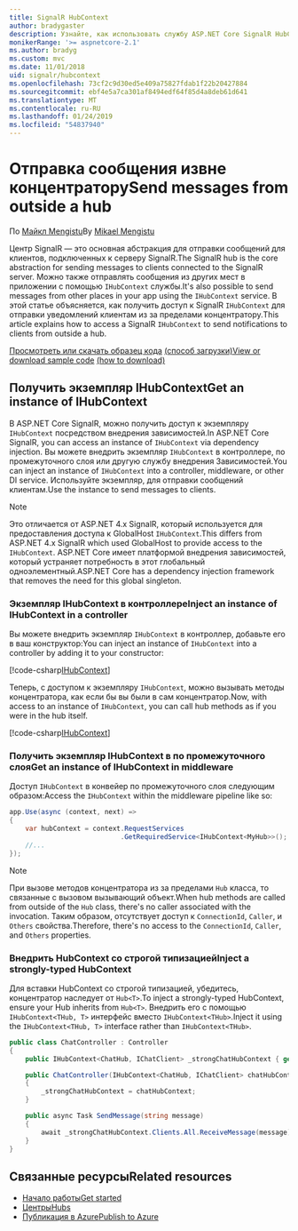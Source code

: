 ```yaml
---
title: SignalR HubContext
author: bradygaster
description: Узнайте, как использовать службу ASP.NET Core SignalR HubContext для отправки уведомлений клиентам из за пределами концентратору.
monikerRange: '>= aspnetcore-2.1'
ms.author: bradyg
ms.custom: mvc
ms.date: 11/01/2018
uid: signalr/hubcontext
ms.openlocfilehash: 73cf2c9d30ed5e409a75827fdab1f22b20427884
ms.sourcegitcommit: ebf4e5a7ca301af8494edf64f85d4a8deb61d641
ms.translationtype: MT
ms.contentlocale: ru-RU
ms.lasthandoff: 01/24/2019
ms.locfileid: "54837940"
---
```

# <a name="send-messages-from-outside-a-hub"></a><span data-ttu-id="b145c-103">Отправка сообщения извне концентратору</span><span class="sxs-lookup"><span data-stu-id="b145c-103">Send messages from outside a hub</span></span>

<span data-ttu-id="b145c-104">По [Майкл Mengistu](https://twitter.com/MikaelM_12)</span><span class="sxs-lookup"><span data-stu-id="b145c-104">By [Mikael Mengistu](https://twitter.com/MikaelM_12)</span></span>

<span data-ttu-id="b145c-105">Центр SignalR — это основная абстракция для отправки сообщений для клиентов, подключенных к серверу SignalR.</span><span class="sxs-lookup"><span data-stu-id="b145c-105">The SignalR hub is the core abstraction for sending messages to clients connected to the SignalR server.</span></span> <span data-ttu-id="b145c-106">Можно также отправлять сообщения из других мест в приложении с помощью `IHubContext` службы.</span><span class="sxs-lookup"><span data-stu-id="b145c-106">It's also possible to send messages from other places in your app using the `IHubContext` service.</span></span> <span data-ttu-id="b145c-107">В этой статье объясняется, как получить доступ к SignalR `IHubContext` для отправки уведомлений клиентам из за пределами концентратору.</span><span class="sxs-lookup"><span data-stu-id="b145c-107">This article explains how to access a SignalR `IHubContext` to send notifications to clients from outside a hub.</span></span>

<span data-ttu-id="b145c-108">[Просмотреть или скачать образец кода](https://github.com/aspnet/Docs/tree/master/aspnetcore/signalr/hubcontext/sample/) [(способ загрузки)](xref:index#how-to-download-a-sample)</span><span class="sxs-lookup"><span data-stu-id="b145c-108">[View or download sample code](https://github.com/aspnet/Docs/tree/master/aspnetcore/signalr/hubcontext/sample/) [(how to download)](xref:index#how-to-download-a-sample)</span></span>

## <a name="get-an-instance-of-ihubcontext"></a><span data-ttu-id="b145c-109">Получить экземпляр IHubContext</span><span class="sxs-lookup"><span data-stu-id="b145c-109">Get an instance of IHubContext</span></span>

<span data-ttu-id="b145c-110">В ASP.NET Core SignalR, можно получить доступ к экземпляру `IHubContext` посредством внедрения зависимостей.</span><span class="sxs-lookup"><span data-stu-id="b145c-110">In ASP.NET Core SignalR, you can access an instance of `IHubContext` via dependency injection.</span></span> <span data-ttu-id="b145c-111">Вы можете внедрить экземпляр `IHubContext` в контроллере, по промежуточного слоя или другую службу внедрения Зависимостей.</span><span class="sxs-lookup"><span data-stu-id="b145c-111">You can inject an instance of `IHubContext` into a controller, middleware, or other DI service.</span></span> <span data-ttu-id="b145c-112">Используйте экземпляр, для отправки сообщений клиентам.</span><span class="sxs-lookup"><span data-stu-id="b145c-112">Use the instance to send messages to clients.</span></span>

> [!NOTE]
> <span data-ttu-id="b145c-113">Это отличается от ASP.NET 4.x SignalR, который используется для предоставления доступа к GlobalHost `IHubContext`.</span><span class="sxs-lookup"><span data-stu-id="b145c-113">This differs from ASP.NET 4.x SignalR which used GlobalHost to provide access to the `IHubContext`.</span></span> <span data-ttu-id="b145c-114">ASP.NET Core имеет платформой внедрения зависимостей, который устраняет потребность в этот глобальный одноэлементный.</span><span class="sxs-lookup"><span data-stu-id="b145c-114">ASP.NET Core has a dependency injection framework that removes the need for this global singleton.</span></span>

### <a name="inject-an-instance-of-ihubcontext-in-a-controller"></a><span data-ttu-id="b145c-115">Экземпляр IHubContext в контроллере</span><span class="sxs-lookup"><span data-stu-id="b145c-115">Inject an instance of IHubContext in a controller</span></span>

<span data-ttu-id="b145c-116">Вы можете внедрить экземпляр `IHubContext` в контроллер, добавьте его в ваш конструктор:</span><span class="sxs-lookup"><span data-stu-id="b145c-116">You can inject an instance of `IHubContext` into a controller by adding it to your constructor:</span></span>

[!code-csharp[IHubContext](hubcontext/sample/Controllers/HomeController.cs?range=12-19,57)]

<span data-ttu-id="b145c-117">Теперь, с доступом к экземпляру `IHubContext`, можно вызывать методы концентратора, как если бы вы были в сам концентратор.</span><span class="sxs-lookup"><span data-stu-id="b145c-117">Now, with access to an instance of `IHubContext`, you can call hub methods as if you were in the hub itself.</span></span>

[!code-csharp[IHubContext](hubcontext/sample/Controllers/HomeController.cs?range=21-25)]

### <a name="get-an-instance-of-ihubcontext-in-middleware"></a><span data-ttu-id="b145c-118">Получить экземпляр IHubContext в по промежуточного слоя</span><span class="sxs-lookup"><span data-stu-id="b145c-118">Get an instance of IHubContext in middleware</span></span>

<span data-ttu-id="b145c-119">Доступ `IHubContext` в конвейер по промежуточного слоя следующим образом:</span><span class="sxs-lookup"><span data-stu-id="b145c-119">Access the `IHubContext` within the middleware pipeline like so:</span></span>

```csharp
app.Use(async (context, next) =>
{
    var hubContext = context.RequestServices
                            .GetRequiredService<IHubContext<MyHub>>();
    //...
});
```

> [!NOTE]
> <span data-ttu-id="b145c-120">При вызове методов концентратора из за пределами `Hub` класса, то связанные с вызовом вызывающий объект.</span><span class="sxs-lookup"><span data-stu-id="b145c-120">When hub methods are called from outside of the `Hub` class, there's no caller associated with the invocation.</span></span> <span data-ttu-id="b145c-121">Таким образом, отсутствует доступ к `ConnectionId`, `Caller`, и `Others` свойства.</span><span class="sxs-lookup"><span data-stu-id="b145c-121">Therefore, there's no access to the `ConnectionId`, `Caller`, and `Others` properties.</span></span>

### <a name="inject-a-strongly-typed-hubcontext"></a><span data-ttu-id="b145c-122">Внедрить HubContext со строгой типизацией</span><span class="sxs-lookup"><span data-stu-id="b145c-122">Inject a strongly-typed HubContext</span></span>

<span data-ttu-id="b145c-123">Для вставки HubContext со строгой типизацией, убедитесь, концентратор наследует от `Hub<T>`.</span><span class="sxs-lookup"><span data-stu-id="b145c-123">To inject a strongly-typed HubContext, ensure your Hub inherits from `Hub<T>`.</span></span> <span data-ttu-id="b145c-124">Внедрить его с помощью `IHubContext<THub, T>` интерфейс вместо `IHubContext<THub>`.</span><span class="sxs-lookup"><span data-stu-id="b145c-124">Inject it using the `IHubContext<THub, T>` interface rather than `IHubContext<THub>`.</span></span>

```csharp
public class ChatController : Controller
{
    public IHubContext<ChatHub, IChatClient> _strongChatHubContext { get; }

    public ChatController(IHubContext<ChatHub, IChatClient> chatHubContext)
    {
        _strongChatHubContext = chatHubContext;
    }

    public async Task SendMessage(string message)
    {
        await _strongChatHubContext.Clients.All.ReceiveMessage(message);
    }
}
```

## <a name="related-resources"></a><span data-ttu-id="b145c-125">Связанные ресурсы</span><span class="sxs-lookup"><span data-stu-id="b145c-125">Related resources</span></span>

* [<span data-ttu-id="b145c-126">Начало работы</span><span class="sxs-lookup"><span data-stu-id="b145c-126">Get started</span></span>](xref:tutorials/signalr)
* [<span data-ttu-id="b145c-127">Центры</span><span class="sxs-lookup"><span data-stu-id="b145c-127">Hubs</span></span>](xref:signalr/hubs)
* [<span data-ttu-id="b145c-128">Публикация в Azure</span><span class="sxs-lookup"><span data-stu-id="b145c-128">Publish to Azure</span></span>](xref:signalr/publish-to-azure-web-app)

